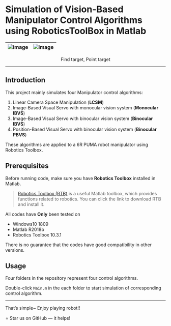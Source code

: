 # Simulation of Vision-Based Manipulator Control Algorithms using RoboticsToolBox in Matlab

|![image](https://github.com/JiadingWen/Simulation-of-Vision-Based-Manipulator-Control-Algorithms-in-Matlab/img/ScreenShot1.gif)|![image](https://github.com/JiadingWen/Simulation-of-Vision-Based-Manipulator-Control-Algorithms-in-Matlab/img/ScreenShot2.gif)|
| - | :-: |

<p align="center">Find target, Point target</p>

***

## Introduction
This project mainly simulates four Manipulator control algorithms: 

1. Linear Camera Space Manipulation (**LCSM**)
2. Image-Based Visual Servo with monocular vision system (**Monocular IBVS**)
3. Image-Based Visual Servo with binocular vision system (**Binocular IBVS**)
4. Position-Based Visual Servo with binocular vision system (**Binocular PBVS**)

These algorithms are applied to a 6R PUMA robot manipulator using Robotics Toolbox.

## Prerequisites
Before running code, make sure you have **Robotics Toolbox** installed in Matlab.

> [Robotics Toolbox (RTB)](http://petercorke.com/wordpress/toolboxes/robotics-toolbox) is a useful Matlab toolbox, which provides functions related to robotics. You can click the link to download RTB and install it. 

All codes have **Only** been tested on 
* Windows10 1809 
* Matlab R2018b 
* Robotics Toolbox 10.3.1

There is no guarantee that the codes have good compatibility in other versions. 


## Usage
Four folders in the repository represent four control algorithms. 

Double-click `Main.m` in the each folder to start simulation of corresponding control algorithm. 

***

That‘s simple~ Enjoy playing robot!!

:star: Star us on GitHub — it helps! 
